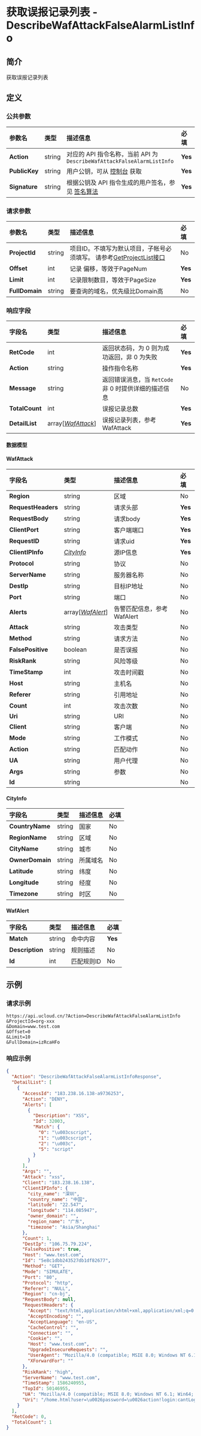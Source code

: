 # 获取误报记录列表 - DescribeWafAttackFalseAlarmListInfo

## 简介

获取误报记录列表









## 定义

### 公共参数

| 参数名 | 类型 | 描述信息 | 必填 |
|:---|:---|:---|:---|
| **Action**     | string  | 对应的 API 指令名称，当前 API 为 `DescribeWafAttackFalseAlarmListInfo`                        | **Yes** |
| **PublicKey**  | string  | 用户公钥，可从 [控制台](https://console.ucloud.cn/uapi/apikey) 获取                                             | **Yes** |
| **Signature**  | string  | 根据公钥及 API 指令生成的用户签名，参见 [签名算法](api/summary/signature.md)  | **Yes** |

### 请求参数

| 参数名 | 类型 | 描述信息 | 必填 |
|:---|:---|:---|:---|
| **ProjectId** | string | 项目ID。不填写为默认项目，子帐号必须填写。 请参考[GetProjectList接口](https://docs.ucloud.cn/api/summary/get_project_list) |No|
| **Offset** | int | 记录 偏移，等效于PageNum |**Yes**|
| **Limit** | int | 记录限制数目，等效于PageSize |**Yes**|
| **FullDomain** | string | 要查询的域名，优先级比Domain高 |No|

### 响应字段

| 字段名 | 类型 | 描述信息 | 必填 |
|:---|:---|:---|:---|
| **RetCode** | int | 返回状态码，为 0 则为成功返回，非 0 为失败 |**Yes**|
| **Action** | string | 操作指令名称 |**Yes**|
| **Message** | string | 返回错误消息，当 `RetCode` 非 0 时提供详细的描述信息 |No|
| **TotalCount** | int | 误报记录总数 |**Yes**|
| **DetailList** | array[[*WafAttack*](#WafAttack)] | 误报记录列表，参考WafAttack |**Yes**|

#### 数据模型


#### WafAttack

| 字段名 | 类型 | 描述信息 | 必填 |
|:---|:---|:---|:---|
| **Region** | string | 区域 |No|
| **RequestHeaders** | string | 请求头部 |**Yes**|
| **RequestBody** | string | 请求body |**Yes**|
| **ClientPort** | string | 客户端端口 |**Yes**|
| **RequestID** | string | 请求uid |**Yes**|
| **ClientIPInfo** | [*CityInfo*](#CityInfo) | 源IP信息 |**Yes**|
| **Protocol** | string | 协议 |No|
| **ServerName** | string | 服务器名称 |No|
| **DestIp** | string | 目标IP地址 |No|
| **Port** | string | 端口 |No|
| **Alerts** | array[[*WafAlert*](#WafAlert)] | 告警匹配信息，参考WafAlert |No|
| **Attack** | string | 攻击类型 |No|
| **Method** | string | 请求方法 |No|
| **FalsePositive** | boolean | 是否误报 |No|
| **RiskRank** | string | 风险等级 |No|
| **TimeStamp** | int | 攻击时间戳 |No|
| **Host** | string | 主机名 |No|
| **Referer** | string | 引用地址 |No|
| **Count** | int | 攻击次数 |No|
| **Uri** | string | URI |No|
| **Client** | string | 客户端 |No|
| **Mode** | string | 工作模式 |No|
| **Action** | string | 匹配动作 |No|
| **UA** | string | 用户代理 |No|
| **Args** | string | 参数 |No|
| **Id** | string |  |No|

#### CityInfo

| 字段名 | 类型 | 描述信息 | 必填 |
|:---|:---|:---|:---|
| **CountryName** | string | 国家 |No|
| **RegionName** | string | 区域 |No|
| **CityName** | string | 城市 |No|
| **OwnerDomain** | string | 所属域名 |No|
| **Latitude** | string | 纬度 |No|
| **Longitude** | string | 经度 |No|
| **Timezone** | string | 时区 |No|

#### WafAlert

| 字段名 | 类型 | 描述信息 | 必填 |
|:---|:---|:---|:---|
| **Match** | string | 命中内容 |**Yes**|
| **Description** | string | 规则描述 |No|
| **Id** | int | 匹配规则ID |No|

## 示例

### 请求示例
    
```
https://api.ucloud.cn/?Action=DescribeWafAttackFalseAlarmListInfo
&ProjectId=org-xxx
&Domain=www.test.com
&Offset=0
&Limit=10
&FullDomain=izRcaHFo
```

### 响应示例
    
```json
{
  "Action": "DescribeWafAttackFalseAlarmListInfoResponse",
  "DetailList": [
    {
      "AccessId": "183.238.16.138-a9736253",
      "Action": "DENY",
      "Alerts": [
        {
          "Description": "XSS",
          "Id": 32003,
          "Match": {
            "0": "\u003cscript",
            "1": "\u003cscript",
            "2": "\u003c",
            "5": "script"
          }
        }
      ],
      "Args": "",
      "Attack": "xss",
      "Client": "183.238.16.138",
      "ClientIPInfo": {
        "city_name": "深圳",
        "country_name": "中国",
        "latitude": "22.547",
        "longitude": "114.085947",
        "owner_domain": "",
        "region_name": "广东",
        "timezone": "Asia/Shanghai"
      },
      "Count": 1,
      "DestIp": "106.75.79.224",
      "FalsePositive": true,
      "Host": "www.test.com",
      "Id": "5e8c1dbb243527db1df82677",
      "Method": "GET",
      "Mode": "SIMULATE",
      "Port": "80",
      "Protocol": "http",
      "Referer": "NULL",
      "Region": "cn-bj",
      "RequestBody": null,
      "RequestHeaders": {
        "Accept": "text/html,application/xhtml+xml,application/xml;q=0.9,*/*;q=0.8",
        "AcceptEncoding": "",
        "AcceptLanguage": "en-US",
        "CacheControl": "",
        "Connection": "",
        "Cookie": "",
        "Host": "www.test.com",
        "UpgradeInsecureRequests": "",
        "UserAgent": "Mozilla/4.0 (compatible; MSIE 8.0; Windows NT 6.1; Win64; x64; Trident/4.0; .NET CLR 2.0.50727; SLCC2; .NET CLR 3.5.30729; .NET CLR 3.0.30729; Media Center PC 6.0; Tablet PC 2.0)",
        "XForwardFor": ""
      },
      "RiskRank": "high",
      "ServerName": "www.test.com",
      "TimeStamp": 1586240955,
      "TopId": 50146955,
      "UA": "Mozilla/4.0 (compatible; MSIE 8.0; Windows NT 6.1; Win64; x64; Trident/4.0; .NET CLR 2.0.50727; SLCC2; .NET CLR 3.5.30729; .NET CLR 3.0.30729; Media Center PC 6.0; Tablet PC 2.0)",
      "Uri": "/home.html?user=\u0026password=\u0026action!login:cantLogin%3Cscript%3Ealert(1344)%3C/script%3E=AppScan"
    }
  ],
  "RetCode": 0,
  "TotalCount": 1
}
```





